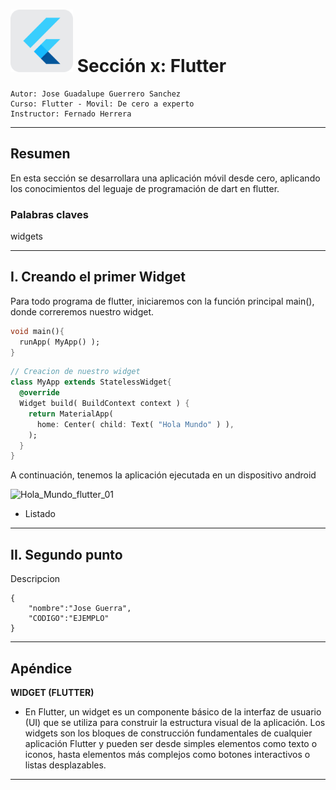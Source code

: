 # <img src=img/logo_flutter.png alt="Hola_Mundo_flutter_01" style="width:100px;height:100px;"> Sección x: Flutter     

``` 
Autor: Jose Guadalupe Guerrero Sanchez
Curso: Flutter - Movil: De cero a experto
Instructor: Fernado Herrera
```

---

## Resumen

En esta sección se desarrollara una aplicación móvil desde cero, aplicando los conocimientos del leguaje de programación de dart en flutter. 

### Palabras claves ###

widgets

---

## I. Creando el primer Widget

Para todo programa de flutter, iniciaremos con la función principal main(), donde correremos nuestro widget.

```dart
void main(){
  runApp( MyApp() );
}
```

```dart
// Creacion de nuestro widget
class MyApp extends StatelessWidget{
  @override
  Widget build( BuildContext context ) {
    return MaterialApp(
      home: Center( child: Text( "Hola Mundo" ) ),
    );
  }
}
```

A continuación, tenemos la aplicación ejecutada en un dispositivo android 

<img src=img/img_01.png alt="Hola_Mundo_flutter_01" style="width:240px;height:427px;">

- Listado

---

## II. Segundo punto

Descripcion

``` jar
{
	"nombre":"Jose Guerra",
	"CODIGO":"EJEMPLO"
}
```

---



## Apéndice

**WIDGET (FLUTTER)**

- En Flutter, un widget es un componente básico de la interfaz de usuario (UI) que se utiliza para construir la estructura visual de la aplicación. Los widgets son los bloques de construcción fundamentales de cualquier aplicación Flutter y pueden ser desde simples elementos como texto o iconos, hasta elementos más complejos como botones interactivos o listas desplazables.



















---

